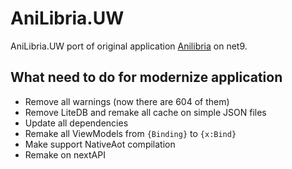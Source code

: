 # AniLibria.UW
AniLibria.UW port of original application [Anilibria](https://github.com/anilibria/anilibria-win) on net9.

## What need to do for modernize application
- Remove all warnings (now there are 604 of them)
- Remove LiteDB and remake all cache on simple JSON files
- Update all dependencies
- Remake all ViewModels from `{Binding}` to `{x:Bind}`
- Make support NativeAot compilation
- Remake on nextAPI
